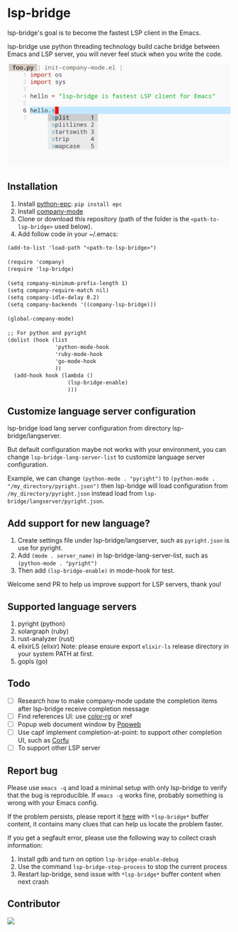 # lsp-bridge
lsp-bridge's goal is to become the fastest LSP client in the Emacs.

lsp-bridge use python threading technology build cache bridge between Emacs and LSP server, you will never feel stuck when you write the code.

<img src="./screenshot.png">

## Installation
1. Install [python-epc](https://github.com/tkf/python-epc): ```pip install epc```
2. Install [company-mode](https://github.com/company-mode/company-mode)
3. Clone or download this repository (path of the folder is the `<path-to-lsp-bridge>` used below).
4. Add follow code in your ~/.emacs: 

```
(add-to-list 'load-path "<path-to-lsp-bridge>")

(require 'company)
(require 'lsp-bridge)

(setq company-minimum-prefix-length 1)
(setq company-require-match nil)
(setq company-idle-delay 0.2)
(setq company-backends '((company-lsp-bridge)))

(global-company-mode)

;; For python and pyright
(dolist (hook (list
               'python-mode-hook
               'ruby-mode-hook
               'go-mode-hook
               ))
  (add-hook hook (lambda ()
                   (lsp-bridge-enable)
                   )))

```

## Customize language server configuration
lsp-bridge load lang server configuration from directory lsp-bridge/langserver. 

But default configuration maybe not works with your environment, you can change ```lsp-bridge-lang-server-list``` to customize language server configuration.

Example, we can change ```(python-mode . "pyright")``` to ```(python-mode . "/my_directory/pyright.json")``` then lsp-bridge will load configuration from ```/my_directory/pyright.json``` instead load from ```lsp-bridge/langserver/pyright.json```.

## Add support for new language?
1. Create settings file under lsp-bridge/langserver, such as ```pyright.json``` is use for pyright.
2. Add ```(mode . server_name)``` in lsp-bridge-lang-server-list, such as ```(python-mode . "pyright")```
3. Then add ```(lsp-bridge-enable)``` in mode-hook for test.

Welcome send PR to help us improve support for LSP servers, thank you!

## Supported language servers
1. pyright (python)
2. solargraph (ruby)
3. rust-analyzer (rust)
4. elixirLS (elixir) Note: please ensure export `elixir-ls` release directory in your system PATH at first.
5. gopls (go)

## Todo
- [ ] Research how to make company-mode update the completion items after lsp-bridge receive completion message
- [ ] Find references UI: use [color-rg](https://github.com/manateelazycat/color-rg) or xref
- [ ] Popup web document window by [Popweb](https://github.com/manateelazycat/popweb)
- [ ] Use capf implement completion-at-point: to support other completion UI, such as [Corfu](https://github.com/minad/corfu)
- [ ] To support other LSP server

## Report bug
Please use `emacs -q` and load a minimal setup with only lsp-bridge to verify that the bug is reproducible. If `emacs -q` works fine, probably something is wrong with your Emacs config.

If the problem persists, please report it [here](https://github.com/manateelazycat/lsp-bridge/issues/new) with `*lsp-bridge*` buffer content, it contains many clues that can help us locate the problem faster.

If you get a segfault error, please use the following way to collect crash information:
1. Install gdb and turn on option `lsp-bridge-enable-debug`
2. Use the command `lsp-bridge-stop-process` to stop the current process
3. Restart lsp-bridge, send issue with `*lsp-bridge*` buffer content when next crash

## Contributor
<a href = "https://github.com/manateelazycat/lsp-bridge/graphs/contributors">
  <img src = "https://contrib.rocks/image?repo=manateelazycat/lsp-bridge"/>
</a>
